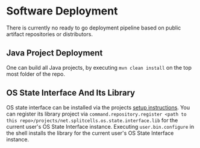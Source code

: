 # Software Deployment
There is currently no ready to go deployment pipeline based on public artifact
repositories or distributors.
## Java Project Deployment
One can build all Java projects,
by executing `mvn clean install` on the top most folder of the repo.
## OS State Interface And Its Library
OS state interface can be installed via the projects
[setup instructions](../../../../../../projects/net.splitcells.os.state.interface/net/splitcells/os/state/interface/manual/setup.md).
You can register its library project via `command.repository.register <path to this repo>/projects/net.splitcells.os.state.interface.lib`
for the current user's OS State Interface instance.
Executing `user.bin.configure` in the shell installs the library
for the current user's OS State Interface instance.